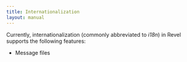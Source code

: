 ```yaml
---
title: Internationalization
layout: manual
---
```


Currently, internationalization (commonly abbreviated to *i18n*) in Revel supports the following features:
* Message files
